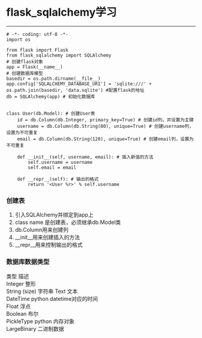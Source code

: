 # flask_sqlalchemy学习
---
```
# -*- coding: utf-8 -*-
import os

from flask import Flask
from flask_sqlalchemy import SQLAlchemy
# 创建flask对象
app = Flask(__name__)
# 创建数据库模型
basedir = os.path.dirname(__file__)
app.config['SQLALCHEMY_DATABASE_URI'] = 'sqlite:///' + os.path.join(basedir, 'data.sqlite') #配置flask的地址
db = SQLAlchemy(app) # 初始化数据库


class User(db.Model): # 创建User表
    id = db.Column(db.Integer, primary_key=True) # 创建id列，并设置为主键
    username = db.Column(db.String(80), unique=True) # 创建username列，设置为不可重复
    email = db.Column(db.String(120), unique=True) # 创建email列，设置为不可重复

    def __init__(self, username, email): # 插入新值的方法
        self.username = username
        self.email = email

    def __repr__(self): # 输出的格式
        return '<User %r>' % self.username
```
### 创建表
1. 引入SQLAlchemy并绑定到app上  
2. class name 是创建表，必须继承db.Model类 
3. db.Column用来创建列 
4. __init__用来创建插入的方法 
5. __repr__用来控制输出的格式
### 数据库数据类型
类型	            描述  
Integer 	    整形  
String (size)	字符串
Text	        文本  
DateTime	    python datetime对应的时间  
Float	        浮点  
Boolean	        布尔  
PickleType	    python 内存对象  
LargeBinary	    二进制数据  